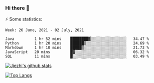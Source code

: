 ### Hi there 👋

⚡ Some statistics:

<!--START_SECTION:waka-->
```text
Week: 26 June, 2021 - 02 July, 2021

Java         1 hr 52 mins    ████████▓░░░░░░░░░░░░░░░░   34.47 % 
Python       1 hr 20 mins    ██████▒░░░░░░░░░░░░░░░░░░   24.69 % 
Markdown     1 hr 10 mins    █████▒░░░░░░░░░░░░░░░░░░░   21.73 % 
JavaScript   20 mins         █▓░░░░░░░░░░░░░░░░░░░░░░░   06.32 % 
SQL          11 mins         █░░░░░░░░░░░░░░░░░░░░░░░░   03.49 % 
```
<!--END_SECTION:waka-->

[![Jiezhi's github stats](https://github-readme-stats.vercel.app/api?username=Jiezhi&show_icons=true)](https://github.com/Jiezhi/github-readme-stats)

[![Top Langs](https://github-readme-stats.vercel.app/api/top-langs/?username=Jiezhi&hide=javascript,html)](https://github.com/Jiezhi/github-readme-stats)
<!--
**Jiezhi/Jiezhi** is a ✨ _special_ ✨ repository because its `README.md` (this file) appears on your GitHub profile.

Here are some ideas to get you started:

- 🔭 I’m currently working on ...
- 🌱 I’m currently learning ...
- 👯 I’m looking to collaborate on ...
- 🤔 I’m looking for help with ...
- 💬 Ask me about ...
- 📫 How to reach me: ...
- 😄 Pronouns: ...
- ⚡ Fun fact: ...
-->

